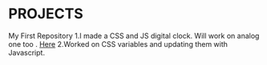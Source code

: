 # PROJECTS
My First Repository
1.I made a CSS and JS digital clock. Will work on analog one too .
<a href="">Here</a>
2.Worked on CSS variables and updating them with Javascript.

